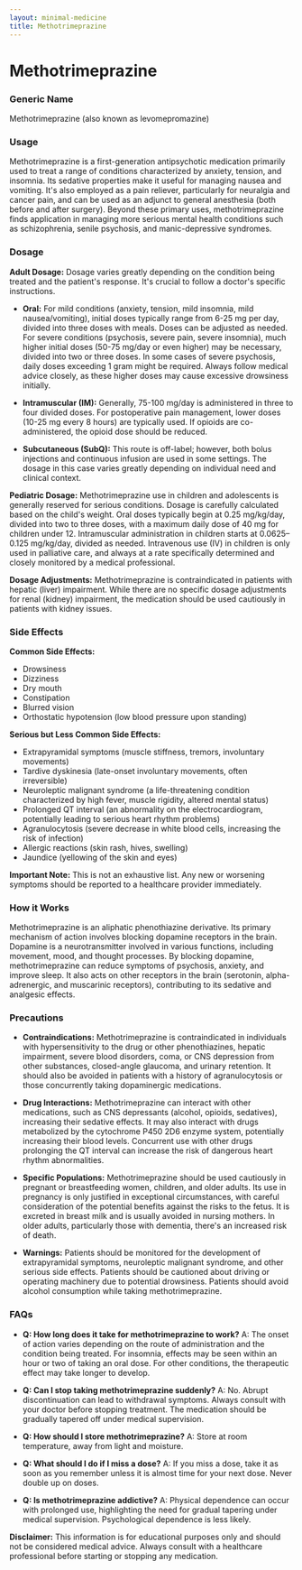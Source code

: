 ```yaml
---
layout: minimal-medicine
title: Methotrimeprazine
---
```


# Methotrimeprazine
### Generic Name
Methotrimeprazine (also known as levomepromazine)

### Usage
Methotrimeprazine is a first-generation antipsychotic medication primarily used to treat a range of conditions characterized by anxiety, tension, and insomnia.  Its sedative properties make it useful for managing nausea and vomiting.  It's also employed as a pain reliever, particularly for neuralgia and cancer pain, and can be used as an adjunct to general anesthesia (both before and after surgery).  Beyond these primary uses, methotrimeprazine finds application in managing more serious mental health conditions such as schizophrenia, senile psychosis, and manic-depressive syndromes.

### Dosage

**Adult Dosage:** Dosage varies greatly depending on the condition being treated and the patient's response.  It's crucial to follow a doctor's specific instructions.

* **Oral:** For mild conditions (anxiety, tension, mild insomnia, mild nausea/vomiting), initial doses typically range from 6-25 mg per day, divided into three doses with meals.  Doses can be adjusted as needed. For severe conditions (psychosis, severe pain, severe insomnia), much higher initial doses (50-75 mg/day or even higher) may be necessary, divided into two or three doses. In some cases of severe psychosis, daily doses exceeding 1 gram might be required.  Always follow medical advice closely, as these higher doses may cause excessive drowsiness initially.

* **Intramuscular (IM):**  Generally, 75-100 mg/day is administered in three to four divided doses. For postoperative pain management, lower doses (10-25 mg every 8 hours) are typically used.  If opioids are co-administered, the opioid dose should be reduced.

* **Subcutaneous (SubQ):** This route is off-label; however, both bolus injections and continuous infusion are used in some settings. The dosage in this case varies greatly depending on individual need and clinical context.


**Pediatric Dosage:**  Methotrimeprazine use in children and adolescents is generally reserved for serious conditions. Dosage is carefully calculated based on the child's weight. Oral doses typically begin at 0.25 mg/kg/day, divided into two to three doses, with a maximum daily dose of 40 mg for children under 12. Intramuscular administration in children starts at 0.0625–0.125 mg/kg/day,  divided as needed.  Intravenous use (IV) in children is only used in palliative care, and always at a rate specifically determined and closely monitored by a medical professional.


**Dosage Adjustments:**  Methotrimeprazine is contraindicated in patients with hepatic (liver) impairment.  While there are no specific dosage adjustments for renal (kidney) impairment, the medication should be used cautiously in patients with kidney issues.

### Side Effects

**Common Side Effects:**

* Drowsiness
* Dizziness
* Dry mouth
* Constipation
* Blurred vision
* Orthostatic hypotension (low blood pressure upon standing)

**Serious but Less Common Side Effects:**

* Extrapyramidal symptoms (muscle stiffness, tremors, involuntary movements)
* Tardive dyskinesia (late-onset involuntary movements, often irreversible)
* Neuroleptic malignant syndrome (a life-threatening condition characterized by high fever, muscle rigidity, altered mental status)
* Prolonged QT interval (an abnormality on the electrocardiogram, potentially leading to serious heart rhythm problems)
* Agranulocytosis (severe decrease in white blood cells, increasing the risk of infection)
* Allergic reactions (skin rash, hives, swelling)
* Jaundice (yellowing of the skin and eyes)

**Important Note:** This is not an exhaustive list.  Any new or worsening symptoms should be reported to a healthcare provider immediately.

### How it Works

Methotrimeprazine is an aliphatic phenothiazine derivative. Its primary mechanism of action involves blocking dopamine receptors in the brain. Dopamine is a neurotransmitter involved in various functions, including movement, mood, and thought processes. By blocking dopamine, methotrimeprazine can reduce symptoms of psychosis, anxiety, and improve sleep. It also acts on other receptors in the brain (serotonin, alpha-adrenergic, and muscarinic receptors), contributing to its sedative and analgesic effects.


### Precautions

* **Contraindications:**  Methotrimeprazine is contraindicated in individuals with hypersensitivity to the drug or other phenothiazines, hepatic impairment, severe blood disorders, coma, or CNS depression from other substances, closed-angle glaucoma, and urinary retention.  It should also be avoided in patients with a history of agranulocytosis or those concurrently taking dopaminergic medications.

* **Drug Interactions:**  Methotrimeprazine can interact with other medications, such as CNS depressants (alcohol, opioids, sedatives), increasing their sedative effects.  It may also interact with drugs metabolized by the cytochrome P450 2D6 enzyme system, potentially increasing their blood levels.  Concurrent use with other drugs prolonging the QT interval can increase the risk of dangerous heart rhythm abnormalities.

* **Specific Populations:**  Methotrimeprazine should be used cautiously in pregnant or breastfeeding women, children, and older adults.  Its use in pregnancy is only justified in exceptional circumstances, with careful consideration of the potential benefits against the risks to the fetus.  It is excreted in breast milk and is usually avoided in nursing mothers.  In older adults, particularly those with dementia, there's an increased risk of death.

* **Warnings:**  Patients should be monitored for the development of extrapyramidal symptoms, neuroleptic malignant syndrome, and other serious side effects.  Patients should be cautioned about driving or operating machinery due to potential drowsiness.  Patients should avoid alcohol consumption while taking methotrimeprazine.


### FAQs

* **Q: How long does it take for methotrimeprazine to work?** A: The onset of action varies depending on the route of administration and the condition being treated.  For insomnia, effects may be seen within an hour or two of taking an oral dose.  For other conditions, the therapeutic effect may take longer to develop.

* **Q: Can I stop taking methotrimeprazine suddenly?** A: No.  Abrupt discontinuation can lead to withdrawal symptoms.  Always consult with your doctor before stopping treatment.  The medication should be gradually tapered off under medical supervision.

* **Q: How should I store methotrimeprazine?** A: Store at room temperature, away from light and moisture.

* **Q:  What should I do if I miss a dose?** A: If you miss a dose, take it as soon as you remember unless it is almost time for your next dose.  Never double up on doses.

* **Q: Is methotrimeprazine addictive?** A:  Physical dependence can occur with prolonged use, highlighting the need for gradual tapering under medical supervision. Psychological dependence is less likely.

**Disclaimer:** This information is for educational purposes only and should not be considered medical advice.  Always consult with a healthcare professional before starting or stopping any medication.
